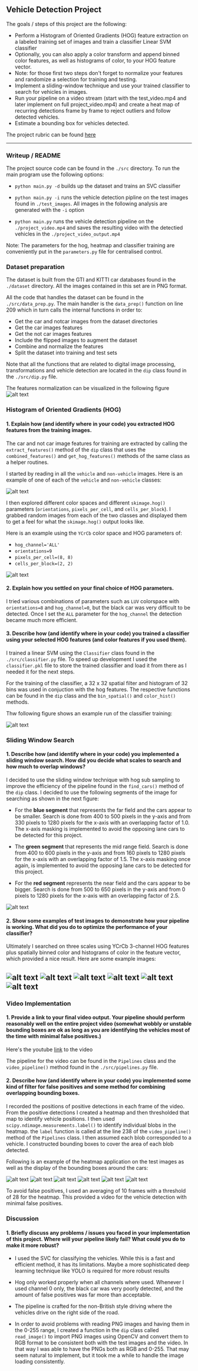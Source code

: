 ## Vehicle Detection Project

The goals / steps of this project are the following:

* Perform a Histogram of Oriented Gradients (HOG) feature extraction on a labeled training set of images and train a classifier Linear SVM classifier
* Optionally, you can also apply a color transform and append binned color features, as well as histograms of color, to your HOG feature vector. 
* Note: for those first two steps don't forget to normalize your features and randomize a selection for training and testing.
* Implement a sliding-window technique and use your trained classifier to search for vehicles in images.
* Run your pipeline on a video stream (start with the test_video.mp4 and later implement on full project_video.mp4) and create a heat map of recurring detections frame by frame to reject outliers and follow detected vehicles.
* Estimate a bounding box for vehicles detected.

The project rubric can be found [here](https://review.udacity.com/#!/rubrics/513/view)

[//]: # (Image References)
[image1]: ./output_images/car_notcar.png
[image2]: ./output_images/car_hog.png
[image3]: ./output_images/terminal_training.png
[image4]: ./output_images/test2search.png
[image5]: ./output_images/test1hog.png
[image6]: ./output_images/test2hog.png
[image7]: ./output_images/test3hog.png
[image8]: ./output_images/test4hog.png
[image9]: ./output_images/test5hog.png
[image10]: ./output_images/test6hog.png
[image11]: ./output_images/test1heat.png
[image12]: ./output_images/test2heat.png
[image13]: ./output_images/test3heat.png
[image14]: ./output_images/test4heat.png
[image15]: ./output_images/test5heat.png
[image16]: ./output_images/test6heat.png
[image17]: ./output_images/normalized_features.png

---
### Writeup / README

The project source code can be found in the `./src` directory. To run the main program use the following options: 

* `python main.py -d` builds up the dataset and trains an SVC classifier

* `python main.py -i` runs the vehicle detection pipline on the test images found in `./test_images`. All images in the following analysis are generated with the `-i` option

* `python main.py` runs the vehicle detection pipeline on the `./project_video.mp4` and saves the resulting video with the detectied vehicles in the `./project_video_output.mp4`

Note: The parameters for the hog, heatmap and classifier training are conveniently put in the `parameters.py` file for centralised control.

### Dataset preparation

The dataset is built from the GTI and KITTI car databases found in the `./dataset` directory. All the images contained in this set are in PNG format.

All the code that handles the dataset can be found in the `./src/data_prep.py`. The main handler is the `data_prep()` function on line 209 which in turn calls the internal functions in order to:

* Get the car and notcar images from the dataset directories
* Get the car images features
* Get the not car images features
* Include the flipped images to augment the dataset
* Combine and normalize the features
* Split the dataset into training and test sets

Note that all the functions that are related to digital image processing, transformations and vehicle detection are located in the `dip` class found in the `./src/dip.py` file.

The features normalization can be visualized in the following figure
![alt text][image17]

### Histogram of Oriented Gradients (HOG)

#### 1. Explain how (and identify where in your code) you extracted HOG features from the training images.

The car and not car image features for training are extracted by calling the `extract_features()` method of the `dip` class that uses the `combined_features()` and `get_hog_features()` methods of the same class as a helper routines.  

I started by reading in all the `vehicle` and `non-vehicle` images.  Here is an example of one of each of the `vehicle` and `non-vehicle` classes:

![alt text][image1]

I then explored different color spaces and different `skimage.hog()` parameters (`orientations`, `pixels_per_cell`, and `cells_per_block`).  I grabbed random images from each of the two classes and displayed them to get a feel for what the `skimage.hog()` output looks like.

Here is an example using the `YCrCb` color space and HOG parameters of: 
* `hog_channel='ALL'`
* `orientations=9` 
* `pixels_per_cell=(8, 8)`
* `cells_per_block=(2, 2)`

![alt text][image2]

#### 2. Explain how you settled on your final choice of HOG parameters.

I tried various combinations of parameters such as `LUV` colorspace with `orientations=8` and `hog_channel=0`, but the black car was very difficult to be detected. Once I set the `ALL` parameter for the `hog_channel` the detection became much more efficient.

#### 3. Describe how (and identify where in your code) you trained a classifier using your selected HOG features (and color features if you used them).

I trained a linear SVM using the `Classifier` class found in the `./src/classifier.py` file. To speed up development I used the `classifier.pkl` file to store the trained classifier and load it from there as I needed it for the next steps.

For the training of the classifier, a 32 x 32 spatial filter and histogram of 32 bins was used in conjuction with the hog features. The respective functions can be found in the `dip` class and the `bin_spatial()` and `color_hist()` methods.

Thw following figure shows an example run of the classifier training:

![alt text][image3]

### Sliding Window Search

#### 1. Describe how (and identify where in your code) you implemented a sliding window search.  How did you decide what scales to search and how much to overlap windows?

I decided to use the sliding window technique with hog sub sampling to improve the efficiency of the pipeline found in the `find_cars()` method of the `dip` class. I decided to use the following segments of the image for searching as shown in the next figure:

* For the **blue segment** that represents the far field and the cars appear to be smaller. Search is done  from 400 to 500 pixels in the y-axis and from 330 pixels to 1280 pixels for the x-axis with an  overlapping factor of 1.0. The x-axis masking is implemented to avoid the opposing lane cars to be detected for this project.

* The **green segment** that represents the mid range field. Search is done from 400 to 600 pixels in the y-axis and from 160 pixels to 1280 pixels for the x-axis with an  overlapping factor of 1.5. The x-axis masking once again, is implemented to avoid the opposing lane cars to be detected for this project.

* For the **red segment** represents the near field and the cars appear to be bigger. Search is done  from 500 to 650 pixels in the y-axis and from 0 pixels to 1280 pixels for the x-axis with an  overlapping factor of 2.5.

![alt text][image4]

#### 2. Show some examples of test images to demonstrate how your pipeline is working.  What did you do to optimize the performance of your classifier?

Ultimately I searched on three scales using YCrCb 3-channel HOG features plus spatially binned color and histograms of color in the feature vector, which provided a nice result.  Here are some example images:

![alt text][image5]
![alt text][image6]
![alt text][image7]
![alt text][image8]
![alt text][image9]
![alt text][image10]
---

### Video Implementation

#### 1. Provide a link to your final video output. Your pipeline should perform reasonably well on the entire project video (somewhat wobbly or unstable bounding boxes are ok as long as you are identifying the vehicles most of the time with minimal false positives.)

Here's the youtube [link](https://youtu.be/XEPEyQidjjw) to the video

The pipeline for the video can be found in the `Pipelines` class and the `video_pipeline()` method found in the `./src/pipelines.py` file.

#### 2. Describe how (and identify where in your code) you implemented some kind of filter for false positives and some method for combining overlapping bounding boxes.

I recorded the positions of positive detections in each frame of the video. From the positive detections I created a heatmap and then thresholded that map to identify vehicle positions.  I then used `scipy.ndimage.measurements.label()` to identify individual blobs in the heatmap.  the `label` function is called at the line 238 of the `video_pipeline()` method of the `Pipelines` class. I then assumed each blob corresponded to a vehicle.  I constructed bounding boxes to cover the area of each blob detected.  

Following is an example of the heatmap application on the test images as well as the display of the bounding boxes around the cars:

![alt text][image11]
![alt text][image12]
![alt text][image13]
![alt text][image14]
![alt text][image15]
![alt text][image16]

To avoid false positives, I used an averaging of 10 frames with a threshold of 28 for the heatmap. This provided a video for the vehicle detection with minimal false positives.

### Discussion

#### 1. Briefly discuss any problems / issues you faced in your implementation of this project.  Where will your pipeline likely fail?  What could you do to make it more robust?

* I used the SVC for classifying the vehicles. While this is a fast and efficient method, it has its limitations. Maybe a more sophisticated deep learning technique like YOLO is required for more robust results  

* Hog only worked properly when all channels where used. Whenever I used channel 0 only, the black car was very poorly detected, and the amount of false positives was far more than acceptable.

* The pipeline is crafted for the non-British style driving where the vehicles drive on the right side of the road.

* In order to avoid problems with reading PNG images and having them in the 0-255 range, I created a function in the `dip` class called `read_image()` to import PNG images using OpenCV and convert them to RGB format to be consistent both with the test images and the video. In that way I was able to have the PNGs both as RGB and 0-255. That may seem natural to implement, but it took me a while to handle the image loading consistently.

